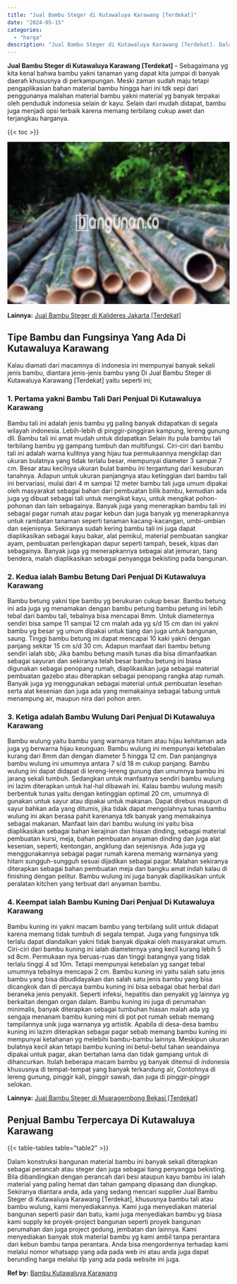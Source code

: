 ```yaml
---
title: "Jual Bambu Steger di Kutawaluya Karawang [Terdekat]"
date: "2024-05-15"
categories: 
  - "harga"
description: "Jual Bambu Steger di Kutawaluya Karawang [Terdekat]. Dalam konstruksi bangunan material bambu ini banyak sekali diterapkan sebagai perancah atau steger dan j..."
---
```


**Jual Bambu Steger di Kutawaluya Karawang \[Terdekat\]** – Sebagaimana yg kita kenal bahwa bambu yakni tanaman yang dapat kita jumpai di banyak daerah khususnya di perkampungan. Meski zaman sudah maju tetapi pengaplikasian bahan material bambu hingga hari ini tdk sepi dari penggunanya malahan material bambu yakni material yg banyak terpakai oleh penduduk indonesia selain dr kayu. Selain dari mudah didapat, bambu juga menjadi opsi terbaik karena memang terbilang cukup awet dan terjangkau harganya.

{{< toc >}}

![Jual Bambu Steger di Kutawaluya Karawang [Terdekat]](/images/jual-bambu-tali-22.png)

**Lainnya:** [Jual Bambu Steger di Kalideres Jakarta \[Terdekat\]](https://bambu.bangunan.co/jual-bambu-steger-di-kalideres-jakarta-terdekat/)

## Tipe Bambu dan Fungsinya Yang Ada Di Kutawaluya Karawang

Kalau diamati dari macamnya di indonesia ini mempunyai banyak sekali jenis bambu, diantara jenis-jenis bambu yang Di Jual Bambu Steger di Kutawaluya Karawang \[Terdekat\] yaitu seperti ini;

### 1\. Pertama yakni Bambu Tali Dari Penjual Di Kutawaluya Karawang

Bambu tali ini adalah jenis bambu yg paling banyak didapatkan di segala wilayah indonesia. Lebih-lebih di pinggir-pinggiran kampung, lereng gunung dll. Bambu tali ini amat mudah untuk didapatkan Selain itu pula bambu tali terbilang bambu yg gampang tumbuh dan multifungsi. Ciri-ciri dari bambu tali ini adalah warna kulitnya yang hijau tua permukaannya mengkilap dan ukuran bulatnya yang tidak terlalu besar, mempunyai diameter 3 sampai 7 cm. Besar atau kecilnya ukuran bulat bambu ini tergantung dari kesuburan tanahnya. Adapun untuk ukuran panjangnya atau ketinggian dari bambu tali ini bervariasi, mulai dari 4 m sampai 12 meter bambu tali juga umum dipakai oleh masyarakat sebagai bahan dari pembuatan bilik bambu, kemudian ada juga yg dibuat sebagai tali untuk mengikat kayu, untuk mengikat pohon-pohonan dan lain sebagainya. Banyak juga yang menerapkan bambu tali ini sebagai pagar rumah atau pagar kebun dan juga banyak yg menerapkannya untuk rambatan tanaman seperti tanaman kacang-kacangan, umbi-umbian dan sejenisnya. Sekiranya sudah kering bambu tali ini juga dapat diaplikasikan sebagai kayu bakar, alat pemikul, material pembuatan sangkar ayam, pembuatan perlengkapan dapur seperti tampah, besek, kipas dan sebagainya. Banyak juga yg menerapkannya sebagai alat jemuran, tiang bendera, malah diaplikasikan sebagai penyangga bekisting pada bangunan.

### 2\. Kedua ialah Bambu Betung Dari Penjual Di Kutawaluya Karawang

Bambu betung yakni tipe bambu yg berukuran cukup besar. Bambu betung ini ada juga yg menamakan dengan bambu petung bambu petung ini lebih tebal dari bambu tali, tebalnya bisa mencapai 8mm. Untuk diameternya sendiri bisa sampe 11 sampai 12 cm malah ada yg s/d 15 cm dan ini yakni bambu yg besar yg umum dipakai untuk tiang dan juga untuk bangunan, saung. Tinggi bambu betung ini dapat mencapai 10 kaki yakni dengan panjang sekitar 15 cm s/d 30 cm. Adapun manfaat dari bambu betung sendiri ialah sbb; Jika bambu betung masih tunas dia bisa dimanfaatkan sebagai sayuran dan sekiranya telah besar bambu betung ini biasa digunakan sebagai penopang rumah, diaplikasikan juga sebagai material pembuatan gazebo atau diterapkan sebagai penopang rangka atap rumah. Banyak juga yg menggunakan sebagai material untuk pembuatan lesehan serta alat kesenian dan juga ada yang memakainya sebagai tabung untuk menampung air, maupun nira dari pohon aren.

### 3\. Ketiga adalah Bambu Wulung Dari Penjual Di Kutawaluya Karawang

Bambu wulung yaitu bambu yang warnanya hitam atau hijau kehitaman ada juga yg berwarna hijau keunguan. Bambu wulung ini mempunyai ketebalan kurang dari 8mm dan dengan diameter 5 hingga 12 cm. Dan panjangnya bambu wulung ini umumnya antara 7 s/d 18 m cukup panjang. Bambu wulung ini dapat didapat di lereng-lereng gunung dan umumnya bambu ini jarang sekali tumbuh. Sedangkan untuk manfaatnya sendiri bambu wulung ini lazim diterapkan untuk hal-hal dibawah ini. Kalau bambu wulung masih berbentuk tunas yaitu dengan ketinggian optimal 20 cm, umumnya di gunakan untuk sayur atau dipakai untuk makanan. Dapat direbus maupun di sayur bahkan ada yang ditumis, jika tidak dapat mengolahnya tunas bambu wulung ini akan berasa pahit karenanya tdk banyak yang memakainya sebagai makanan. Manfaat lain dari bambu wulung ini yaitu bisa diaplikasikan sebagai bahan kerajinan dan hiasan dinding, sebagai material pembuatan kursi, meja, bahan pembuatan anyaman dinding dan juga alat kesenian, seperti; kentongan, angklung dan sejenisnya. Ada juga yg menggunakannya sebagai pagar rumah karena memang warnanya yang hitam sungguh-sungguh sesuai dijadikan sebagai pagar. Malahan sekiranya diterapkan sebagai bahan pembuatan meja dan bangku amat indah kalau di finishing dengan pelitur. Bambu wulung ini juga banyak diaplikasikan untuk peralatan kitchen yang terbuat dari anyaman bambu.

### 4\. Keempat ialah Bambu Kuning Dari Penjual Di Kutawaluya Karawang

Bambu kuning ini yakni macam bambu yang terbilang sulit untuk didapat karena memang tidak tumbuh di segala tempat. Juga yang fungsinya tdk terlalu dapat diandalkan yakni tidak banyak dipakai oleh masyarakat umum. Ciri-ciri dari bambu kuning ini ialah diameternya yang kecil kurang lebih 5 sd 8cm. Permukaan nya beruas-ruas dan tinggi batangnya yang tidak terlalu tinggi 4 sd 10m. Tetapi mempunyai ketebalan yg sangat tebal umumnya tebalnya mencapai 2 cm. Bambu kuning ini yaitu salah satu jenis bambu yang bisa dibudidayakan dan salah satu jenis bambu yang bisa dicangkok dan di percaya bambu kuning ini bisa sebagai obat herbal dari beraneka jenis penyakit. Seperti infeksi, hepatitis dan penyakit yg lainnya yg berkaitan dengan organ dalam. Bambu kuning ini juga di perumahan minimalis, banyak diterapkan sebagai tumbuhan hiasan malah ada yg sengaja menanam bambu kuning mini di pot pot rumah sebab memang tampilannya unik juga warnanya yg artistik. Apabila di desa-desa bambu kuning ini lazim diterapkan sebagai pagar sebab memang bambu kuning ini mempunyai ketahanan yg melebihi bambu-bambu lainnya. Meskipun ukuran bulatnya kecil akan tetapi bambu kuning ini betul-betul tahan seandainya dipakai untuk pagar, akan bertahan lama dan tidak gampang untuk di dihancurkan. Itulah beberapa macam bambu yg banyak ditemui di indonesia khususnya di tempat-tempat yang banyak terkandung air, Contohnya di lereng gunung, pinggir kali, pinggir sawah, dan juga di pinggir-pinggir selokan.

**Lainnya:** [Jual Bambu Steger di Muaragembong Bekasi \[Terdekat\]](https://bambu.bangunan.co/jual-bambu-steger-di-muaragembong-bekasi-terdekat/)

## Penjual Bambu Terpercaya Di Kutawaluya Karawang

{{< table-tables table="table2" >}}

Dalam konstruksi bangunan material bambu ini banyak sekali diterapkan sebagai perancah atau steger dan juga sebagai tiang penyangga bekisting. Bila dibandingkan dengan perancah dari besi ataupun kayu bambu ini ialah material yang paling hemat dan tahan gampang dipasang dan diungkap. Sekiranya diantara anda, ada yang sedang mencari supplier Jual Bambu Steger di Kutawaluya Karawang \[Terdekat\], khususnya bambu tali atau bambu wulung, kami menyediakannya. Kami juga menyediakan material bangunan seperti pasir dan batu, kami juga menyediakan bambu yg biasa kami supply ke proyek-project bangunan seperti proyek bangunan perumahan dan juga project gedung, jembatan dan lainnya. Kami menyediakan banyak stok material bambu yg kami ambil tanpa perantara dari kebun bambu tanpa perantara. Anda bisa mengordernya terhadap kami melalui nomor whatsapp yang ada pada web ini atau anda juga dapat berunding harga melalui tlp yang ada pada website ini juga.

**Ref by:** [Bambu Kutawaluya Karawang](https://id.wikipedia.org/wiki/Bambu)
